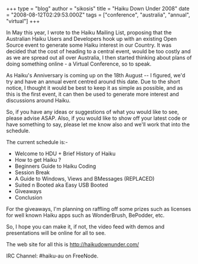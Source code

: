+++
type = "blog"
author = "sikosis"
title = "Haiku Down Under 2008"
date = "2008-08-12T02:29:53.000Z"
tags = ["conference", "australia", "annual", "virtual"]
+++

In May this year, I wrote to the Haiku Mailing List, proposing that the Australian Haiku Users and Developers hook up with an existing Open Source event to generate some Haiku interest in our Country. It was decided that the cost of heading to a central event, would be too costly and as we are spread out all over Australia, I then started thinking about plans of doing something online - a Virtual Conference, so to speak.

As Haiku's Anniversary is coming up on the 18th August -- I figured, we'd try and have an annual event centred around this date. Due to the short notice, I thought it would be best to keep it as simple as possible, and as this is the first event, it can then be used to generate more interest and discussions around Haiku.


<!--more-->


So, if you have any ideas or suggestions of what you would like to see, please advise ASAP. Also, if you would like to show off your latest code or have something to say, please let me know also and we'll work that into the schedule.

The current schedule is:-

* Welcome to HDU + Brief History of Haiku
* How to get Haiku ?
* Beginners Guide to Haiku Coding
* Session Break
* A Guide to Windows, Views and BMessages (REPLACED)
* Suited n Booted aka Easy USB Booted
* Giveaways
* Conclusion

For the giveaways, I'm planning on raffling off some prizes such as licenses for well known Haiku apps such as WonderBrush, BePodder, etc.

So, I hope you can make it, if not, the video feed with demos and presentations will be online for all to see.

The web site for all this is http://haikudownunder.com/

IRC Channel: #haiku-au on FreeNode.